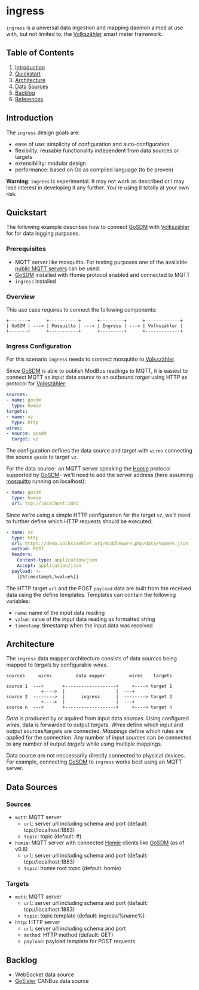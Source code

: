 # ingress

`ingress` is a universal data ingestion and mapping daemon aimed at use with, but not limited to, the [Volkszähler] smart meter framework.

## Table of Contents

1. [Introduction](#Introduction)
1. [Quickstart](#Quickstart)
1. [Architecture](#Architecture)
2. [Data Sources](#Data%20Sources)
3. [Backlog](#Backlog)
4. [References](#References)

## Introduction

The `ingress` design goals are:
- ease of use: simplicity of configuration and auto-configuration
- flexibility: reusable functionality independent from data sources or targets
- extensibility: modular design
- performance: based on Go as compiled language (to be proven)

**Warning**: `ingress` is experimental. It may not work as described or I may lose interest in developing it any further. You're using it totally at your own risk.

## Quickstart

The following example describes how to connect [GoSDM] with [Volkszähler] for for data logging purposes.

### Prerequisites

- MQTT server like mosquitto. For testing purposes one of the available [public MQTT servers](https://github.com/mqtt/mqtt.github.io/wiki/public_brokers) can be used.
- [GoSDM] installed with Homie protocol enabled and connected to MQTT
- `ingress` installed

### Overview

This use case requires to connect the following components:

    +-------+      +-----------+      +---------+      +-------------+
    | GoSDM | ---> | Mosquitto | ---> | Ingress | ---> | Volkszähler |
    +-------+      +-----------+      +---------+      +-------------+

### Ingress Configuration

For this scenario `ingress` needs to connect mosquitto to [Volkszähler]. 

Since [GoSDM] is able to publish ModBus readings to MQTT, it is easiest to connect MQTT as input data *source* to an outbound *target* using HTTP as protocol for [Volkszähler]:

```yaml
sources:
- name: gosdm
  type: homie
targets:
- name: vz
  type: http
wires:
- source: gosdm
  target: vz
```

The configuration defines the data source and target with `wires` connecting the source `gosdm` to target `vz`.

For the data source- an MQTT server speaking the [Homie] protocol supported by [GoSDM]- we'll need to add the server address (here assuming [mosquitto] running on localhost):

```yaml
- name: gosdm
  type: homie
  url: tcp://localhost:1883
```

Since we're using a simple HTTP configuration for the target `vz`, we'll need to further define which HTTP requests should be executed:

```yaml
- name: vz
  type: http
  url: https://demo.volkszaehler.org/middleware.php/data/%name%.json
  method: POST
  headers:
    Content-type: application/json
    Accept: application/json
  payload: >-
    [[%timestamp%,%value%]]
```

The HTTP target `url` and the POST `payload` data are built from the received data using the define templates. Templates can contain the following variables:

- `name`: name of the input data reading
- `value`: value of the input data reading as formatted string
- `timestamp`: timestamp when the input data was received

## Architecture

The `ingress` data mapper architecture consists of data *sources* being mapped to *targets* by configurable *wires*.

    sources     wires         data mapper         wires    targets

    source 1  ---+       +-------------------+     +----> target 1
                 +---->  |                   |  ---+
    source 2  -------->  |      ingress      |  --------> target 2
                 +---->  |                   |  ---+
    source n  ---+       +-------------------+     +----> target n

*Data* is produced by or aquired from input data *sources*. 
Using configured *wires*, data is forwarded to output *targets*. *Wires* define which input and output sources/targets are connected. 
*Mappings* define which rules are applied for the connection. Any number of input *sources* can be connected to any number of output *targets* while using multiple mappings.

Data source are not neccessarily directly connected to physical devices. For example, connecting [GoSDM] to `ingress` works best using an MQTT server.

## Data Sources

### Sources

- `mqtt`: MQTT server
    - `url`: server url including schema and port (default: tcp://localhost:1883)
    - `topic`: topic (default: #)
- `homie`: MQTT server with connected [Homie] clients like [GoSDM] (as of v0.8)
    - `url`: server url including schema and port (default: tcp://localhost:1883)
    - `topic`: homie root topic (default: homie)

### Targets

- `mqtt`: MQTT server
    - `url`: server url including schema and port (default: tcp://localhost:1883)
    - `topic`: topic template (default: ingress/%name%)
- `http`: HTTP server
    - `url`: server url including schema and port
    - `method`: HTTP method (default: GET)
    - `payload`: payload template for POST requests

## Backlog

- WebSocket data source
- [GoElster](https://github.com/andig/goelster) CANBus data source

[Volkszähler]: https://volkszaehler.org
[GoSDM]: https://github.com/gonium/gosdm630
[Homie]: https://homieiot.github.io
[Mosquitto]: https://mosquitto.org